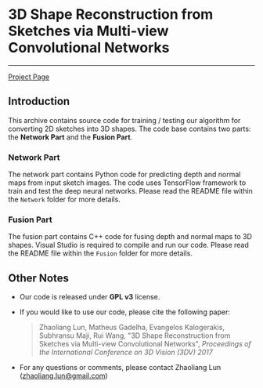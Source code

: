 # 3D Shape Reconstruction from Sketches via Multi-view Convolutional Networks

----------

[Project Page](http://people.cs.umass.edu/~zlun/papers/SketchModeling/)

## Introduction

This archive contains source code for training / testing our algorithm for converting 2D sketches into 3D shapes. The code base contains two parts: the **Network Part** and the **Fusion Part**.

### Network Part

The network part contains Python code for predicting depth and normal maps from input sketch images. The code uses TensorFlow framework to train and test the deep neural networks. Please read the README file within the `Network` folder for more details.

### Fusion Part

The fusion part contains C++ code for fusing depth and normal maps to 3D shapes. Visual Studio is required to compile and run our code. Please read the README file within the `Fusion` folder for more details.

## Other Notes

- Our code is released under **GPL v3** license.
- If you would like to use our code, please cite the following paper:

	> Zhaoliang Lun, Matheus Gadelha, Evangelos Kalogerakis, Subhransu Maji, Rui Wang,
	"3D Shape Reconstruction from Sketches via Multi-view Convolutional Networks",
	*Proceedings of the International Conference on 3D Vision (3DV) 2017*

- For any questions or comments, please contact Zhaoliang Lun ([zhaoliang.lun@gmail.com](mailto:zhaoliang.lun@gmail.com))
